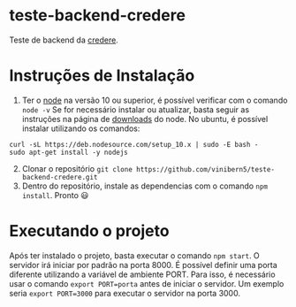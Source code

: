 # teste-backend-credere
Teste de backend da [credere](https://meucredere.com.br/).

# Instruções de Instalação

1. Ter o [node](https://nodejs.org/en/) na versão 10 ou superior, é possível verificar com o comando `node -v`
  Se for necessário instalar ou atualizar, basta seguir as instruções na página de [downloads](https://nodejs.org/en/download/) do node. No ubuntu, é possível instalar utilizando os comandos:
  ```
  curl -sL https://deb.nodesource.com/setup_10.x | sudo -E bash -
  sudo apt-get install -y nodejs
  ```
2. Clonar o repositório `git clone https://github.com/vinibern5/teste-backend-credere.git`
3. Dentro do repositório, instale as dependencias com o comando `npm install`. Pronto :smiley:

# Executando o projeto

Após ter instalado o projeto, basta executar o comando `npm start`. O servidor irá iniciar por padrão na porta 8000.
É possível definir uma porta diferente utilizando a variável de ambiente PORT. Para isso, é necessário usar o comando
`export PORT=porta` antes de iniciar o servidor. Um exemplo seria `export PORT=3000` para executar o servidor na porta 3000.
